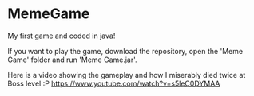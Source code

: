 MemeGame
========

My first game and coded in java!

If you want to play the game, download the repository, open the 'Meme Game' folder and run 'Meme Game.jar'.

Here is a video showing the gameplay and how I miserably died twice at Boss level :P
https://www.youtube.com/watch?v=s5leC0DYMAA




